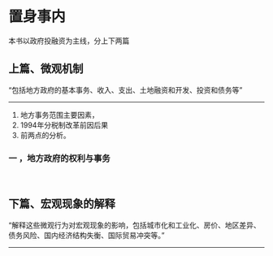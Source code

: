 # 置身事内

 本书以政府投融资为主线，分上下两篇

## 上篇、微观机制

“包括地方政府的基本事务、收入、支出、土地融资和开发、投资和债务等”

---

1. 地方事务范围主要因素，
2. 1994年分税制改革前因后果
3. 前两点的分析。

### 一 ，地方政府的权利与事务

​          





## 下篇、宏观现象的解释

“解释这些微观行为对宏观现象的影响，包括城市化和工业化、房价、地区差异、债务风险、国内经济结构失衡、国际贸易冲突等。”

---



